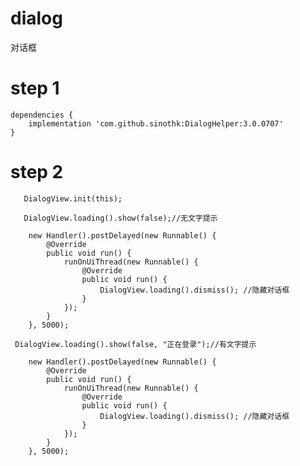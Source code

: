 # dialog
对话框

# step 1
    dependencies {
        implementation 'com.github.sinothk:DialogHelper:3.0.0707'
    }
    
# step 2
       DialogView.init(this);
        
       DialogView.loading().show(false);//无文字提示

        new Handler().postDelayed(new Runnable() {
            @Override
            public void run() {
                runOnUiThread(new Runnable() {
                    @Override
                    public void run() {
                        DialogView.loading().dismiss(); //隐藏对话框
                    }
                });
            }
        }, 5000);

     DialogView.loading().show(false, "正在登录");//有文字提示

        new Handler().postDelayed(new Runnable() {
            @Override
            public void run() {
                runOnUiThread(new Runnable() {
                    @Override
                    public void run() {
                        DialogView.loading().dismiss(); //隐藏对话框
                    }
                });
            }
        }, 5000);
